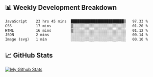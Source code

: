 ## 📊 Weekly Development Breakdown
<!--START_SECTION:waka-->

```txt
JavaScript    23 hrs 45 mins  ████████████████████████▒   97.33 %
CSS           17 mins         ▒░░░░░░░░░░░░░░░░░░░░░░░░   01.20 %
HTML          16 mins         ▒░░░░░░░░░░░░░░░░░░░░░░░░   01.12 %
JSON          2 mins          ░░░░░░░░░░░░░░░░░░░░░░░░░   00.14 %
Image (svg)   1 min           ░░░░░░░░░░░░░░░░░░░░░░░░░   00.10 %
```

<!--END_SECTION:waka-->

## 📈 GitHub Stats
[![My Github Stats](https://github-readme-stats.vercel.app/api?username=triagung128&show_icons=true&hide=contribs,issues&count_private=true&theme=tokyonight)](https://github.com/triagung128)

<!-- [![Top Langs](https://github-readme-stats.vercel.app/api/top-langs/?username=triagung128&layout=compact)](https://github.com/triagung128) -->

